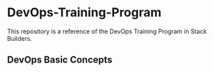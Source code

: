 # DevOps-Training-Program
This repository is a reference of the DevOps Training Program in Stack Builders.

## DevOps Basic Concepts
## 
